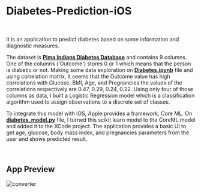 # Diabetes-Prediction-iOS

<br>

It is an application to predict diabetes based on some information and diagnostic measures. 

The dataset is **[Pima Indians Diabetes Database](https://www.kaggle.com/uciml/pima-indians-diabetes-database)** and contains 9 columns. One of the columns ('Outcome') stores 0 or 1 which means that the person is diabetic or not. Making some data exploration on **[Diabetes.ipynb](https://github.com/crncck/Diabetes-Prediction-iOS/blob/main/Diabetes.ipynb)** file and using correlation matrix, it seems that the Outcome value has high correlations with Glucose, BMI, Age, and Pregnancies the values of the correlations respectively are 0.47, 0.29, 0.24, 0.22. Using only four of those columns as data, I built a Logistic Regression model which is a classification algorithm used to assign observations to a discrete set of classes. 

To integrate this model with iOS, Apple provides a framework, Core ML. On **[diabetes_model.py](https://github.com/crncck/Diabetes-Prediction-iOS/blob/main/diabetes_model.py)** file, I turned this scikit learn model to the CoreML model and added it to the XCode project. The application provides a basic UI to get age, glucose, body mass index, and pregnancies parameters from the user and shows predicted result. 

<br>

## App Preview

<img src="https://tva1.sinaimg.cn/large/008i3skNgy1gtr1ske8x6g609i0kgq8c02.gif" alt="converter" />
